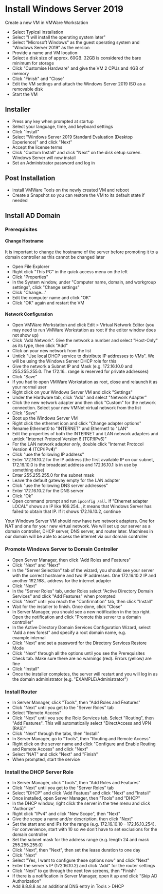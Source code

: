 # Install Windows Server 2019

Create a new VM in VMWare Workstation
- Select Typical installation
- Select "I will install the operating system later"
- Select "Microsoft Windows" as the guest operating system and "Windows Server 2019" as the version
- Provide a name and VM location
- Select a disk size of approx. 60GB. 32GB is considered the bare minimum for storage
- Click "Customise Hardware" and give the VM 2 CPUs and 4GB of memory
- Click "Finish" and "Close"
- Edit the VM settings and attach the Windows Server 2019 ISO as a removable disk
- Start the VM

## Installer
- Press any key when prompted at startup
- Select your language, time, and keyboard settings
- Click "Install"
- Select "Windows Server 2019 Standard Evaluation (Desktop Experience)" and click "Next"
- Accept the license terms
- Click "Custom Install" and click "Next" on the disk setup screen. Windows Server will now install
- Set an Administrator password and log in

## Post Installation
- Install VMWare Tools on the newly created VM and reboot
- Create a Snapshot so you can restore the VM to its default state if needed

## Install AD Domain

### Prerequisites

#### Change Hostname
It is important to change the hostname of the server before promoting it to a domain controller as this cannot be changed later
- Open File Explorer
- Right click "This PC" in the quick access menu on the left
- Click "Properties"
- In the System window, under "Computer name, domain, and workgroup settings", click "Change settings"
- Click "Change..."
- Edit the computer name and click "OK"
- Click "OK" again and restart the VM

#### Network Configuration
- Open VMWare Workstation and click Edit > Virtual Network Editor (you may need to run VMWare Workstation as root if the editor window does not show up)
- Click "Add Network". Give the network a number and select "Host-Only" as its type, then click "Add"
- Click on your new network from the list
- Untick "Use local DHCP service to distribute IP addresses to VMs". We will be using the Windows Server DHCP role for this
- Give the network a Subnet IP and Mask (e.g. 172.16.10.0 and 255.255.255.0. The 172.16.*.* range is reserved for private addresses)
- Click "Save"
- If you had to open VMWare Workstation as root, close and relaunch it as your normal user
- Right click on your Windows Server VM and click "Settings"
- Under the Hardware tab, click "Add" and select "Network Adapter"
- Click the new network adapter and then click "Custom" for the network connection. Select your new VMNet virtual network from the list
- Click "Save"
- Boot up the Windows Server VM
- Right click the ethernet icon and click "Change adapter options"
- Rename Ethernet0 to "INTERNET" and Ethernet1 to "LAN"
- Edit the properties of both the INTERNET and LAN network adapters and untick "Internet Protocol Version 6 (TCP/IPv6)"
- For the LAN network adapter *only*, double click "Internet Protocol Version **4** (TCP/IPv**4**)"
- Click "use the following IP address"
- Enter 172.16.10.2 for the IP address (the first available IP on our subnet, 172.16.10.0 is the broadcast address and 172.16.10.1 is in use by something else)
- Enter 255.255.255.0 for the subnet mask
- Leave the default gateway empty for the LAN adapter
- Click "use the following DNS server addresses"
- Enter 172.16.10.2 for the DNS server
- Click "Ok"
- Open command prompt and run `ipconfig /all`. If "Ethernet adapter LOCAL" shows an IP like 169.254.*.*, it means that Windows Server has failed to obtain that IP. If it shows 172.16.10.2, continue

Your Windows Server VM should now have two network adapters. One for NAT and one for your new virtual network. We will set up our server as a domain controller, DHCP server, DNS server, and router later. Machines in our domain will be able to access the internet via our domain controller


### Promote Windows Server to Domain Controller
- Open Server Manager, then click "Add Roles and Features"
- Click "Next" and "Next"
- In the "Server Selection" tab of the wizard, you should see your server with the correct hostname and two IP addresses. One 172.16.10.2 IP and another 192.168.*.* address for the internet adapter
- Click "Next"
- In the "Server Roles" tab, under Roles select "Active Directory Domain Services" and click "Add Features" when prompted
- Click "Next" until you reach the "Confirmation" tab, then click "Install"
- Wait for the installer to finish. Once done, click "Close"
- In Server Manager, you should see a new notification in the top right. Open the notification and click "Promote this server to a domain controller"
- In the Active Directory Domain Services Configuration Wizard, select "Add a new forest" and specify a root domain name, e.g. example.internal
- Click "Next" and set a password for the Directory Services Restore Mode
- Click "Next" through all the options until you see the Prerequisites Check tab. Make sure there are no warnings (red). Errors (yellow) are fine
- Click "Install"
- Once the installer completes, the server will restart and you will log in as the domain administrator (e.g. "EXAMPLE\Administrator")

### Install Router
- In Server Manager, click "Tools", then "Add Roles and Features"
- Click "Next" until you get to the "Server Roles" tab
- Select "Remote Access"
- Click "Next" until you see the Role Services tab. Select "Routing", then "Add Features". This will automatically select "DirectAccess and VPN (RAS)"
- Click "Next" through the tabs, then "Install"
- In Server Manager, go to "Tools", then "Routing and Remote Access"
- Right click on the server name and click "Configure and Enable Routing and Remote Access" and click "Next"
- Select "NAT" and click "Next" and "Finish"
- When prompted, start the service

### Install the DHCP Server Role
- In Server Manager, click "Tools", then "Add Roles and Features"
- Click "Next" until you get to the "Server Roles" tab
- Select "DHCP" and click "Add Featues" and click "Next" and "Install"
- Once installed, open Server Manager, then "Tools" and "DHCP"
- In the DHCP window, right click the server in the tree menu and click "Authorize"
- Right click "IPv4" and click "New Scope", then "Next"
- Give the scope a name and/or description, then click "Next"
- Set the start and end IPs for the range (e.g. 172.16.10.10 - 172.16.10.254). For convenience, start with 10 so we don't have to set exclusions for the domain controller
- Set the subnet mask for the address range (e.g. length 24 and mask 255.255.255.0)
- Click "Next", then "Next", then set the lease duration to one day
- Click "Next"
- Select "Yes, I want to configure these options now" and click "Next"
- Enter the server's IP (172.16.10.2) and click "Add" for the router settings
- Click "Next" to go through the next few screens, then "Finish"
- If there is a notification in Server Manager, open it up and click "Skip AD Authorization"
- Add 8.8.8.8 as an additional DNS entry in Tools > DHCP

